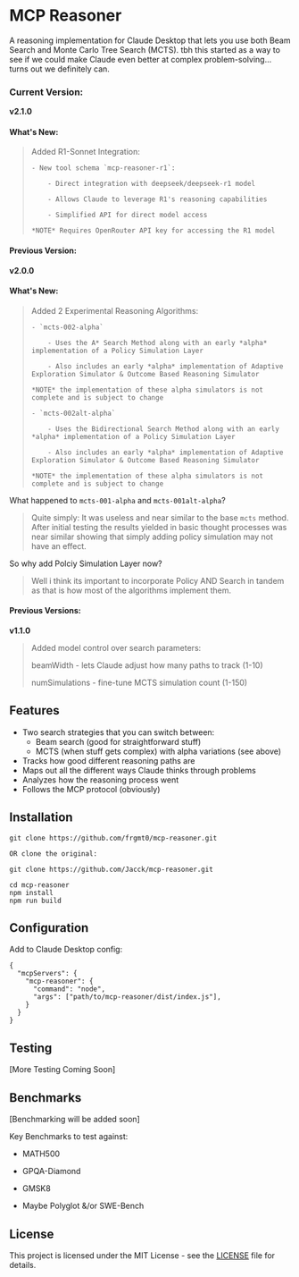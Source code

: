 # MCP Reasoner
A reasoning implementation for Claude Desktop that lets you use both Beam Search and Monte Carlo Tree Search (MCTS). tbh this started as a way to see if we could make Claude even better at complex problem-solving... turns out we definitely can.

### Current Version:
**v2.1.0**

#### What's New:

> Added R1-Sonnet Integration:
>
>     - New tool schema `mcp-reasoner-r1`:
>
>         - Direct integration with deepseek/deepseek-r1 model
>
>         - Allows Claude to leverage R1's reasoning capabilities
>
>         - Simplified API for direct model access
>
>     *NOTE* Requires OpenRouter API key for accessing the R1 model

#### Previous Version:
**v2.0.0**

#### What's New:

> Added 2 Experimental Reasoning Algorithms:
>
>     - `mcts-002-alpha`
>
>         - Uses the A* Search Method along with an early *alpha* implementation of a Policy Simulation Layer
>
>         - Also includes an early *alpha* implementation of Adaptive Exploration Simulator & Outcome Based Reasoning Simulator
>
>     *NOTE* the implementation of these alpha simulators is not complete and is subject to change
>
>     - `mcts-002alt-alpha`
>
>         - Uses the Bidirectional Search Method along with an early *alpha* implementation of a Policy Simulation Layer
>
>         - Also includes an early *alpha* implementation of Adaptive Exploration Simulator & Outcome Based Reasoning Simulator
>
>     *NOTE* the implementation of these alpha simulators is not complete and is subject to change


What happened to `mcts-001-alpha` and `mcts-001alt-alpha`?
> Quite simply: It was useless and near similar to the base `mcts` method. After initial testing the results yielded in basic thought processes was near similar showing that simply adding policy simulation may not have an effect.

So why add Polciy Simulation Layer now?
> Well i think its important to incorporate Policy AND Search in tandem as that is how most of the algorithms implement them.

#### Previous Versions:
**v1.1.0**

> Added model control over search parameters:
>
> beamWidth - lets Claude adjust how many paths to track (1-10)
>
> numSimulations - fine-tune MCTS simulation count (1-150)

## Features
- Two search strategies that you can switch between:
   - Beam search (good for straightforward stuff)
   - MCTS (when stuff gets complex) with alpha variations (see above)
- Tracks how good different reasoning paths are
- Maps out all the different ways Claude thinks through problems
- Analyzes how the reasoning process went
- Follows the MCP protocol (obviously)

## Installation
```
git clone https://github.com/frgmt0/mcp-reasoner.git 

OR clone the original:

git clone https://github.com/Jacck/mcp-reasoner.git

cd mcp-reasoner
npm install
npm run build
```

## Configuration
Add to Claude Desktop config:
```
{
  "mcpServers": {
    "mcp-reasoner": {
      "command": "node",
      "args": ["path/to/mcp-reasoner/dist/index.js"],
    }
  }
}
```

## Testing

[More Testing Coming Soon]

## Benchmarks

[Benchmarking will be added soon]

Key Benchmarks to test against:

- MATH500

- GPQA-Diamond

- GMSK8

- Maybe Polyglot &/or SWE-Bench

## License
This project is licensed under the MIT License - see the [LICENSE](LICENSE) file for details.

